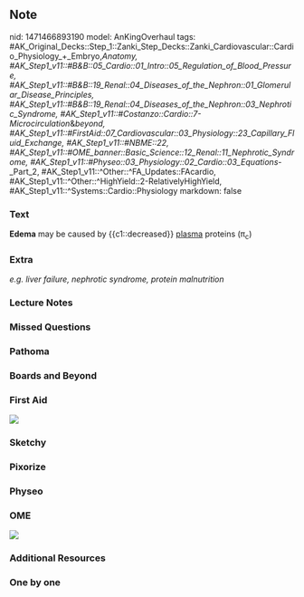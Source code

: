 ## Note
nid: 1471466893190
model: AnKingOverhaul
tags: #AK_Original_Decks::Step_1::Zanki_Step_Decks::Zanki_Cardiovascular::Cardio_Physiology_+_Embryo,_Anatomy, #AK_Step1_v11::#B&B::05_Cardio::01_Intro::05_Regulation_of_Blood_Pressure, #AK_Step1_v11::#B&B::19_Renal::04_Diseases_of_the_Nephron::01_Glomerular_Disease_Principles, #AK_Step1_v11::#B&B::19_Renal::04_Diseases_of_the_Nephron::03_Nephrotic_Syndrome, #AK_Step1_v11::#Costanzo::Cardio::7-Microcirculation_&_beyond, #AK_Step1_v11::#FirstAid::07_Cardiovascular::03_Physiology::23_Capillary_Fluid_Exchange, #AK_Step1_v11::#NBME::22, #AK_Step1_v11::#OME_banner::Basic_Science::12_Renal::11_Nephrotic_Syndrome, #AK_Step1_v11::#Physeo::03_Physiology::02_Cardio::03_Equations_-_Part_2, #AK_Step1_v11::^Other::^FA_Updates::FAcardio, #AK_Step1_v11::^Other::^HighYield::2-RelativelyHighYield, #AK_Step1_v11::^Systems::Cardio::Physiology
markdown: false

### Text
<div>
  <b>Edema</b> may be caused by {{c1::decreased}} <u>plasma</u>
  proteins (π<sub>c</sub>)
</div>

### Extra
<i>e.g. liver failure, nephrotic syndrome, protein malnutrition</i>

### Lecture Notes


### Missed Questions


### Pathoma


### Boards and Beyond


### First Aid
<img src="tmpKRO_MT.png">

### Sketchy


### Pixorize


### Physeo


### OME
<div class="ome-widget">
  <a href=
  "https://onlinemeded.org/spa/renal/nephrotic-syndrome/acquire?ref=anki">
  <img src="_OME_AnkiFlashcards_Lesson_6.png"></a>
</div>

### Additional Resources


### One by one

